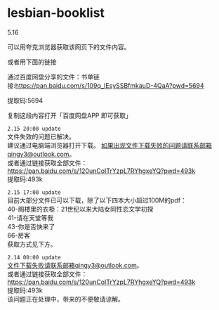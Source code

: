 # lesbian-booklist

5.16

可以用夸克浏览器获取该网页下的文件内容。

或者用下面的链接

通过百度网盘分享的文件：书单链接:https://pan.baidu.com/s/109q_IEsySSBfmkauD-4QaA?pwd=5694 

提取码:5694

复制这段内容打开「百度网盘APP 即可获取」

```2.15 20:00 update```  
文件失效的问题已解决。  
建议通过电脑端浏览器打开下载。
如果出现文件下载失败的问题请联系邮箱qingy3@outlook.com。  
或者通过链接获取全部文件：  
https://pan.baidu.com/s/120unCoITrYzpL7RYhgxeYQ?pwd=493k  
提取码:493k  


```2.15 17:00 update```  
目前大部分文件已可以下载，除了以下四本大小超过100M的pdf：  
40-阁楼里的衣柜：21世纪以来大陆女同性恋文学初探  
41-请在天堂等我  
43-你是否快来了  
66-房客  
获取方式见下方。  


```2.14 00:00 update```   
文件下载失败请联系邮箱qingy3@outlook.com。  
或者通过链接获取全部文件：  
https://pan.baidu.com/s/120unCoITrYzpL7RYhgxeYQ?pwd=493k  
提取码:493k  
该问题正在处理中，带来的不便敬请谅解。

